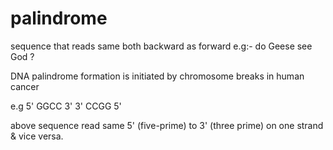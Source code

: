 palindrome
==========

sequence that reads same both backward as forward e.g:- do Geese see God ?

DNA palindrome formation is initiated by chromosome breaks in human cancer

e.g 5' GGCC 3'
    3' CCGG 5'

above sequence read same 5' (five-prime) to 3' (three prime) on one strand & vice versa.
